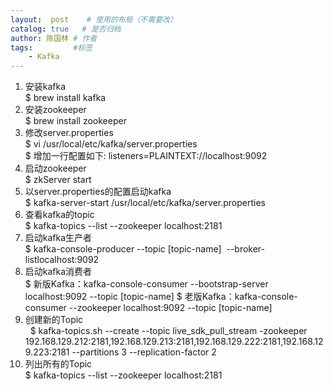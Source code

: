 ```yaml
---
layout:  post    # 使用的布局（不需要改）
catalog: true   # 是否归档
author: 陈国林 # 作者
tags:         #标签
    - Kafka
---
```


1. 安装kafka  
   $ brew install kafka
2. 安装zookeeper  
   $ brew install zookeeper
3. 修改server.properties  
   $ vi /usr/local/etc/kafka/server.properties  
   $ 增加一行配置如下: listeners=PLAINTEXT://localhost:9092
4. 启动zookeeper  
   $ zkServer start
5. 以server.properties的配置启动kafka  
   $ kafka-server-start /usr/local/etc/kafka/server.properties
6. 查看kafka的topic  
   $ kafka-topics --list --zookeeper localhost:2181
7. 启动kafka生产者  
   $ kafka-console-producer --topic [topic-name]  --broker-listlocalhost:9092
8. 启动kafka消费者  
   $ 新版Kafka：kafka-console-consumer --bootstrap-server localhost:9092 --topic [topic-name]
   $ 老版Kafka：kafka-console-consumer --zookeeper localhost:9092 --topic [topic-name]
9. 创建新的Topic  
   $ kafka-topics.sh --create --topic live_sdk_pull_stream -zookeeper 192.168.129.212:2181,192.168.129.213:2181,192.168.129.222:2181,192.168.129.223:2181 --partitions 3 --replication-factor 2
10. 列出所有的Topic  
   $ kafka-topics --list --zookeeper localhost:2181
